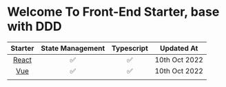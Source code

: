 # Welcome To Front-End Starter, base with DDD

|                             Starter                              | State Management | Typescript |  Updated At   |
| :--------------------------------------------------------------: | :--------------: | :--------: | :-----------: |
| [React](https://github.com/hudaprs/front-end-starter/tree/react) |        ✅        |     ✅     | 10th Oct 2022 |
|   [Vue](https://github.com/hudaprs/front-end-starter/tree/vue)   |        ✅        |     ✅     | 10th Oct 2022 |
|                                                                  |                  |            |               |
